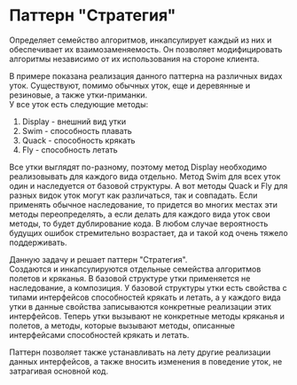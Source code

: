# Паттерн "Стратегия"  
Определяет семейство алгоритмов, инкапсулирует каждый
из них и обеспечивает их взаимозаменяемость. Он позволяет
модифицировать алгоритмы  независимо от их использования на
стороне клиента.  
  
В примере показана реализация данного паттерна на различных
видах уток. Существуют, помимо обычных уток, еще и
деревянные и резиновые, а также утки-приманки.  
У все уток есть следующие методы:  
1. Display - внешний вид утки  
2. Swim - способность плавать  
3. Quack - способность крякать  
4. Fly - способность летать  
  
Все утки выглядят по-разному, поэтому метод Display
необходимо реализовывать для каждого вида отдельно. Метод
Swim для всех уток один и наследуется от базовой структуры.
А вот методы Quack и Fly для разных видок уток могут как
различаться, так и совпадать. Если применять обычное
наследование, то придется во многих местах эти методы
переопределять, а если делать для каждого вида уток свои
методы, то будет дублирование кода. В любом случае
вероятность будущих ошибок стремительно возрастает,
да и такой код очень тяжело поддерживать.  
  
Данную задачу и решает паттерн "Стратегия".  
Создаются и инкапсулируются отдельные семейства алгоритмов
полетов и кряканья. В базовой структуре утки применяется
не наследование, а композиция. У базовой структуры утки
есть свойства с типами интерфейсов способностей крякать
и летать, а у каждого вида утки в данные свойства
записываются конкретные реализации этих интерфейсов.
Теперь утки вызывают не конкретные методы кряканья и
полетов, а методы, которые вызывают методы, описанные
интерфейсами способностей крякать и летать.  
  
Паттерн позволяет также устанавливать на лету другие
реализации данных интерфейсов, а также вносить изменения в
поведение уток, не затрагивая основной код.  